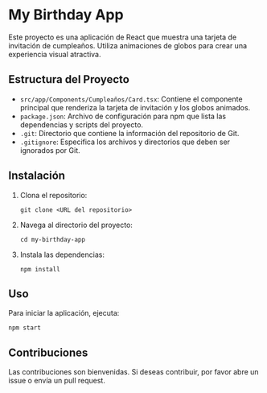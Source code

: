 # My Birthday App

Este proyecto es una aplicación de React que muestra una tarjeta de invitación de cumpleaños. Utiliza animaciones de globos para crear una experiencia visual atractiva.

## Estructura del Proyecto

- `src/app/Components/Cumpleaños/Card.tsx`: Contiene el componente principal que renderiza la tarjeta de invitación y los globos animados.
- `package.json`: Archivo de configuración para npm que lista las dependencias y scripts del proyecto.
- `.git`: Directorio que contiene la información del repositorio de Git.
- `.gitignore`: Especifica los archivos y directorios que deben ser ignorados por Git.

## Instalación

1. Clona el repositorio:
   ```
   git clone <URL del repositorio>
   ```
2. Navega al directorio del proyecto:
   ```
   cd my-birthday-app
   ```
3. Instala las dependencias:
   ```
   npm install
   ```

## Uso

Para iniciar la aplicación, ejecuta:
```
npm start
```

## Contribuciones

Las contribuciones son bienvenidas. Si deseas contribuir, por favor abre un issue o envía un pull request.